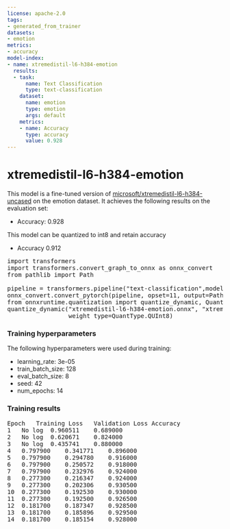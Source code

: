```yaml
---
license: apache-2.0
tags:
- generated_from_trainer
datasets:
- emotion
metrics:
- accuracy
model-index:
- name: xtremedistil-l6-h384-emotion
  results:
  - task:
      name: Text Classification
      type: text-classification
    dataset:
      name: emotion
      type: emotion
      args: default
    metrics:
    - name: Accuracy
      type: accuracy
      value: 0.928
---
```

# xtremedistil-l6-h384-emotion
This model is a fine-tuned version of [microsoft/xtremedistil-l6-h384-uncased](https://huggingface.co/microsoft/xtremedistil-l6-h384-uncased) on the emotion dataset.
It achieves the following results on the evaluation set:
- Accuracy: 0.928

This model can be quantized to int8 and retain accuracy 
- Accuracy 0.912

<pre>
import transformers
import transformers.convert_graph_to_onnx as onnx_convert
from pathlib import Path

pipeline = transformers.pipeline("text-classification",model=model,tokenizer=tokenizer)
onnx_convert.convert_pytorch(pipeline, opset=11, output=Path("xtremedistil-l6-h384-emotion.onnx"), use_external_format=False)
from onnxruntime.quantization import quantize_dynamic, QuantType
quantize_dynamic("xtremedistil-l6-h384-emotion.onnx", "xtremedistil-l6-h384-emotion-int8.onnx", 
                 weight_type=QuantType.QUInt8)
</pre>


### Training hyperparameters
The following hyperparameters were used during training:
- learning_rate: 3e-05
- train_batch_size: 128
- eval_batch_size: 8
- seed: 42
- num_epochs: 14
### Training results
<pre>
Epoch	Training Loss	Validation Loss	Accuracy
1	No log	0.960511	0.689000
2	No log	0.620671	0.824000
3	No log	0.435741	0.880000
4	0.797900	0.341771	0.896000
5	0.797900	0.294780	0.916000
6	0.797900	0.250572	0.918000
7	0.797900	0.232976	0.924000
8	0.277300	0.216347	0.924000
9	0.277300	0.202306	0.930500
10	0.277300	0.192530	0.930000
11	0.277300	0.192500	0.926500
12	0.181700	0.187347	0.928500
13	0.181700	0.185896	0.929500
14	0.181700	0.185154	0.928000
</pre>